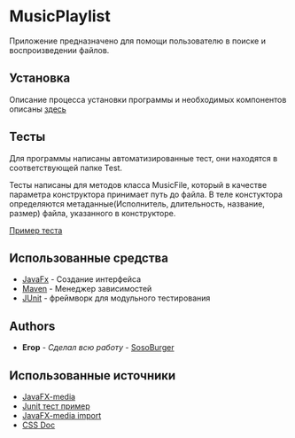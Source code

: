 # MusicPlaylist

Приложение предназначено для помощи пользователю в поиске и воспроизведении файлов.

## Установка

Описание процесса установки программы и необходимых компонентов описаны [здесь](https://github.com/Sos0Burger/MusicPlaylist/wiki/%238-%D0%A0%D1%83%D0%BA%D0%BE%D0%B2%D0%BE%D0%B4%D1%81%D1%82%D0%B2%D0%BE-%D0%BF%D0%BE%D0%BB%D1%8C%D0%B7%D0%BE%D0%B2%D0%B0%D1%82%D0%B5%D0%BB%D1%8F)

## Тесты

Для программы написаны автоматизированные тест, они находятся в соответствующей папке Test.

Тесты написаны для методов класса MusicFile, который в качестве параметра конструктора принимает путь до файла. В теле констуктора определяются метаданные(Исполнитель, длительность, название, размер) файла, указанного в конструкторе.

[Пример теста](https://github.com/Sos0Burger/MusicPlaylist/wiki/%237-Unit-%D1%82%D0%B5%D1%81%D1%82%D0%B8%D1%80%D0%BE%D0%B2%D0%B0%D0%BD%D0%B8%D0%B5)


## Использованные средства

* [JavaFx](https://openjfx.io/) - Создание интерфейса
* [Maven](https://maven.apache.org/) - Менеджер зависимостей
* [JUnit](https://junit.org) - фреймворк для модульного тестирования

## Authors

* **Егор** - *Сделал всю работу* - [SosoBurger](https://github.com/SosoBurger)

## Использованные источники

* [JavaFX-media](https://docs.oracle.com/javase/8/javafx/api/javafx/scene/media/Media.html)
* [Junit тест пример](https://javastudy.ru/junit/junit-hello-world/)
* [JavaFX-media import](https://stackoverflow.com/questions/69976938/javafx-mediaplayer-import)
* [CSS Doc](https://developer.mozilla.org/en-US/docs/Web/CSS)
